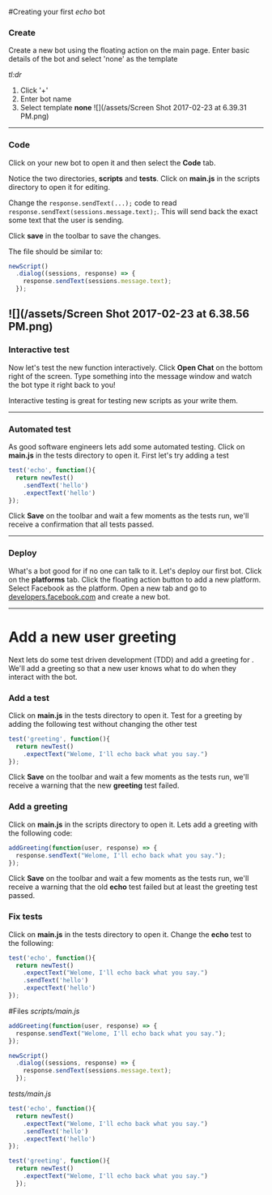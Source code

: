 #Creating your first _echo_ bot

### Create
Create a new bot using the floating action on the main page. Enter basic details of the bot and select 'none' as the template

_tl:dr_
1. Click '+'
2. Enter bot name
3. Select template **none**
![](/assets/Screen Shot 2017-02-23 at 6.39.31 PM.png)
---
### Code
Click on your new bot to open it and then select the **Code** tab. 

Notice the two directories, **scripts** and **tests**. Click on **main.js** in the scripts directory to open it for editing.

Change the `response.sendText(...);` code to read `response.sendText(sessions.message.text);`. This will send back the exact some text that the user is sending.

Click **save** in the toolbar to save the changes.

The file should be similar to:
```ts
newScript()
  .dialog((sessions, response) => {
    response.sendText(sessions.message.text);
  });
``` 
![](/assets/Screen Shot 2017-02-23 at 6.38.56 PM.png)
---
### Interactive test
Now let's test the new function interactively. Click **Open Chat** on the bottom right of the screen. Type something into the message window and watch the bot type it right back to you!

Interactive testing is great for testing new scripts as your write them.

---

### Automated test
As good software engineers lets add some automated testing. Click on **main.js** in the tests directory to open it. First let's try adding a test
```javascript
test('echo', function(){
  return newTest()
    .sendText('hello')
    .expectText('hello')
});
```

Click **Save** on the toolbar and wait a few moments as the tests run, we'll receive a confirmation that all tests passed.

---
### Deploy
What's a bot good for if no one can talk to it. Let's deploy our first bot. Click on the **platforms** tab. Click the floating action button to add a new platform. Select Facebook as the platform. Open a new tab and go to [developers.facebook.com](https://developers.facebook.com) and create a new bot. 

---
# Add a new user greeting
Next lets do some test driven development (TDD) and add a greeting for . We'll add a greeting so that a new user knows what to do when they interact with the bot.

### Add a test
Click on **main.js** in the tests directory to open it. Test for a greeting by adding the following test without changing the other test
```javascript
test('greeting', function(){
  return newTest()
    .expectText("Welome, I'll echo back what you say.")
});
```

Click **Save** on the toolbar and wait a few moments as the tests run, we'll receive a warning that the new **greeting** test failed.

### Add a greeting
Click on **main.js** in the scripts directory to open it. Lets add a greeting with the following code:
```javascript
addGreeting(function(user, response) => {
  response.sendText("Welome, I'll echo back what you say.");
});
```
Click **Save** on the toolbar and wait a few moments as the tests run, we'll receive a warning that the old **echo** test failed but at least the greeting test passed.

### Fix tests
Click on **main.js** in the tests directory to open it. Change the **echo** test to the following:
```ts
test('echo', function(){
  return newTest()
    .expectText("Welome, I'll echo back what you say.")
    .sendText('hello')
    .expectText('hello')
});
```

#Files
_scripts/main.js_
```ts
addGreeting(function(user, response) => {
  response.sendText("Welome, I'll echo back what you say.");
});

newScript()
  .dialog((sessions, response) => {
    response.sendText(sessions.message.text);
  });
```
_tests/main.js_
```ts
test('echo', function(){
  return newTest()
    .expectText("Welome, I'll echo back what you say.")
    .sendText('hello')
    .expectText('hello')
});

test('greeting', function(){
  return newTest()
    .expectText("Welome, I'll echo back what you say.")
  });
```
